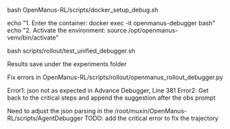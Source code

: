 bash OpenManus-RL/scripts/docker_setup_debug.sh

echo "1. Enter the container: docker exec -it openmanus-debugger bash"
echo "2. Activate the environment: source /opt/openmanus-venv/bin/activate"

bash scripts/rollout/test_unified_debugger.sh

Results save under the experiments folder

Fix errors in OpenManus-RL/scripts/rollout/openmanus_rollout_debugger.py

Error1: json not as expected in Advance Debugger, Line 381
Error2: Get back to the critical steps and append the suggestion after the obs prompt

Need to adjust the json parsing in the /root/muxin/OpenManus-RL/scripts/AgentDebugger
TODO: add the critical error to fix the trajectory